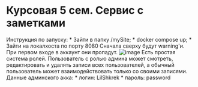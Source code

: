 # Курсовая 5 сем. Сервис с заметками
Инструкция по запуску:
    * Зайти в папку /mySite;
    * docker compose up;
    * Зайти на локалхоста по порту 8080
Сначала сверху будут warning'и. При первом входе в аккаунт они пропадут.
![image](https://github.com/LilShkrek/kursach-5sem/assets/48964917/c77045d0-0d89-465e-8a74-be9a2169be6c)
Есть простая система ролей. Пользователь с ролью админа может смотреть, редактировать и удалять записи всех пользователей, а обычный пользователь может взаимодействовать только со своими записями.
Данные админского акка: 
    * логин: LilShkrek
    * пароль: password
